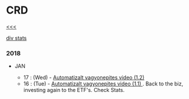 
CRD
======

[<<<](https://github.com/ttltrk/0con/blob/master/README.MD)

[div stats](https://github.com/ttltrk/ELSE/blob/master/CRD/DIV/DIVS.MD)

### 2018

  * JAN
  
    * 17 : (Wed) - [Automatizalt vagyonepites video (1.2) ](http://osztalekportfolio.com/kurzus/automatizalt_vagyonepites/p/az_elso_lepesek)
    * 16 : (Tue) - [Automatizalt vagyonepites video (1.1) ](http://osztalekportfolio.com/kurzus/automatizalt_vagyonepites/p/az_elso_lepesek). Back to the biz, investing again to the ETF's. Check Stats.
    


